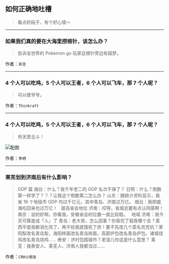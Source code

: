 ## 如何正确地吐槽

> 看点好段子，有个好心情～


 
---

### 如果我们真的要在大海里捞根针，该怎么办？

> 告诉全世界的 Pokemon go 玩家这根针旁边有超梦。


作者：`弃言`

---

### 4 个人可以吃鸡，5 个人可以王者，6 个人可以飞车，那 7 个人呢？

> 可以救爷爷。


作者：`Thinkraft`

---

### 4 个人可以吃鸡，5 个人可以王者，6 个人可以飞车，那 7 个人呢？

> 布天罡北斗！



![配图](http://pic2.zhimg.com/70/v2-bd0169d228333dd28978be8262707769_b.jpg)


作者：`李明`

---

### 莱芜划到济南后有什么影响？

> GDP 篇
> 烟台：什么？我千年老二的 GDP 名次不保了？
> 日照：什么？倒数第一转学了？？？让我这个倒数第二怎么办？
> 山东：据统计资料显示，我省 16 个地级市 GDP 均过千亿元，其中青岛、济南过万亿。
> 烟台：我把威海吃回来也过万亿！
>  
> 提高省会地位
> 济南：哎呀，省城总要有点认同感啊！
> 南京：说的好啊，你看我，安徽省会的位置一直比较稳。
>  
> 地域
> 济南：我今天可算是成「人」了
> 青岛：老大哥，怎么回事？你吞完了我吞哪个去？莱西平度我都消化完了，再不给我就饿死了昂！要不先改几个菜名充充饥？莱阳梨改名青岛梨，海阳摔面改名青岛摔面，高密炉包改名青岛炉包，诸城烧鸡改名青岛烧鸡……
> 泰安：济村包围城市？老湿儿你这是什么意思？
> 莱芜：我泰安人、莱芜人、济南人我都当过……


作者：`CRH小朋友`
